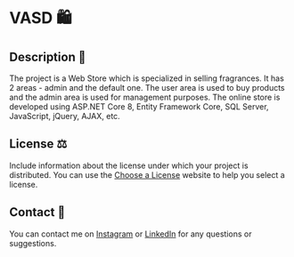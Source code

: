 ﻿# VASD 🛍️

## Description 📝
The project is a Web Store which is specialized in selling fragrances. It has 2 areas - admin and the default one. The user area is used to buy products and the admin area is used for management purposes. The online store is developed using ASP.NET Core 8, Entity Framework Core, SQL Server, JavaScript, jQuery, AJAX, etc.

## License ⚖️
Include information about the license under which your project is distributed. You can use the [Choose a License](https://choosealicense.com/) website to help you select a license.

## Contact 📩
You can contact me on [Instagram](https://www.instagram.com/paunov0000/) or [LinkedIn](https://www.linkedin.com/in/lachezar-paunov/) for any questions or suggestions.
